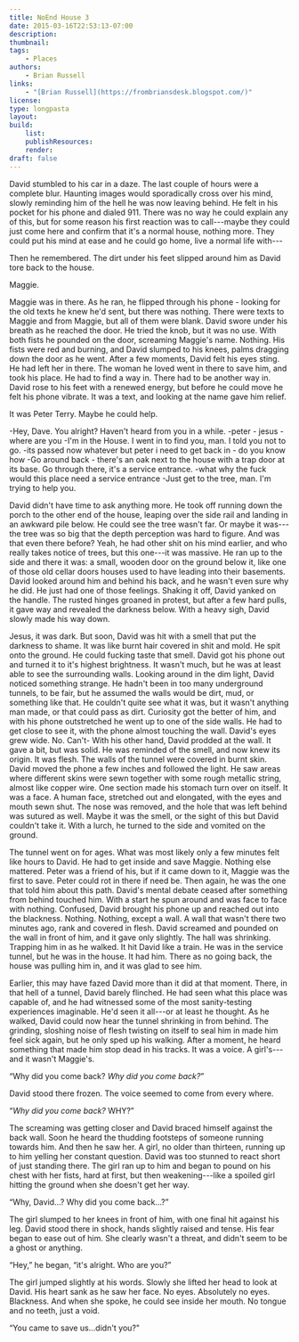 ```yaml
---
title: NoEnd House 3
date: 2015-03-16T22:53:13-07:00
description:
thumbnail:
tags:
    - Places
authors:
    - Brian Russell
links:
    - "[Brian Russell](https://frombriansdesk.blogspot.com/)"
license:
type: longpasta
layout:
build:
    list:
    publishResources:
    render:
draft: false
---
```


<section>

David stumbled to his car in a daze. The last couple of hours were a complete blur. Haunting images would sporadically cross over his mind, slowly reminding him of the hell he was now leaving behind. He felt in his pocket for his phone and dialed 911. There was no way he could explain any of this, but for some reason his first reaction was to call---maybe they could just come here and confirm that it's a normal house, nothing more. They could put his mind at ease and he could go home, live a normal life with---

Then he remembered. The dirt under his feet slipped around him as David tore back to the house.

Maggie.

Maggie was in there. As he ran, he flipped through his phone - looking for the old texts he knew he'd sent, but there was nothing. There were texts to Maggie and from Maggie, but all of them were blank. David swore under his breath as he reached the door. He tried the knob, but it was no use. With both fists he pounded on the door, screaming Maggie's name. Nothing. His fists were red and burning, and David slumped to his knees, palms dragging down the door as he went. After a few moments, David felt his eyes sting. He had left her in there. The woman he loved went in there to save him, and took his place. He had to find a way in. There had to be another way in. David rose to his feet with a renewed energy, but before he could move he felt his phone vibrate. It was a text, and looking at the name gave him relief.

It was Peter Terry. Maybe he could help.

\-Hey, Dave. You alright? Haven't heard from you in a while.
\-peter - jesus - where are you
\-I'm in the House. I went in to find you, man. I told you not to go.
\-its passed now whatever but peter i need to get back in - do you know how
\-Go around back - there's an oak next to the house with a trap door at its base. Go through there, it's a service entrance.
\-what why the fuck would this place need a service entrance
\-Just get to the tree, man. I'm trying to help you.

David didn't have time to ask anything more. He took off running down the porch to the other end of the house, leaping over the side rail and landing in an awkward pile below. He could see the tree wasn't far. Or maybe it was---the tree was so big that the depth perception was hard to figure. And was that even there before? Yeah, he had other shit on his mind earlier, and who really takes notice of trees, but this one---it was massive. He ran up to the side and there it was: a small, wooden door on the ground below it, like one of those old cellar doors houses used to have leading into their basements. David looked around him and behind his back, and he wasn't even sure why he did. He just had one of those feelings. Shaking it off, David yanked on the handle. The rusted hinges groaned in protest, but after a few hard pulls, it gave way and revealed the darkness below. With a heavy sigh, David slowly made his way down.

Jesus, it was dark. But soon, David was hit with a smell that put the darkness to shame. It was like burnt hair covered in shit and mold. He spit onto the ground. He could fucking taste that smell. David got his phone out and turned it to it's highest brightness. It wasn't much, but he was at least able to see the surrounding walls. Looking around in the dim light, David noticed something strange. He hadn't been in too many underground tunnels, to be fair, but he assumed the walls would be dirt, mud, or something like that. He couldn't quite see what it was, but it wasn't anything man made, or that could pass as dirt. Curiosity got the better of him, and with his phone outstretched he went up to one of the side walls. He had to get close to see it, with the phone almost touching the wall. David's eyes grew wide. No. Can't- With his other hand, David prodded at the wall. It gave a bit, but was solid. He was reminded of the smell, and now knew its origin. It was flesh. The walls of the tunnel were covered in burnt skin. David moved the phone a few inches and followed the light. He saw areas where different skins were sewn together with some rough metallic string, almost like copper wire. One section made his stomach turn over on itself. It was a face. A human face, stretched out and elongated, with the eyes and mouth sewn shut. The nose was removed, and the hole that was left behind was sutured as well. Maybe it was the smell, or the sight of this but David couldn't take it. With a lurch, he turned to the side and vomited on the ground.

The tunnel went on for ages. What was most likely only a few minutes felt like hours to David. He had to get inside and save Maggie. Nothing else mattered. Peter was a friend of his, but if it came down to it, Maggie was the first to save. Peter could rot in there if need be. Then again, he was the one that told him about this path. David's mental debate ceased after something from behind touched him. With a start he spun around and was face to face with nothing. Confused, David brought his phone up and reached out into the blackness. Nothing. Nothing, except a wall. A wall that wasn't there two minutes ago, rank and covered in flesh. David screamed and pounded on the wall in front of him, and it gave only slightly. The hall was shrinking. Trapping him in as he walked. It hit David like a train. He was in the service tunnel, but he was in the house. It had him. There as no going back, the house was pulling him in, and it was glad to see him.

Earlier, this may have fazed David more than it did at that moment. There, in that hell of a tunnel, David barely flinched. He had seen what this place was capable of, and he had witnessed some of the most sanity-testing experiences imaginable. He'd seen it all---or at least he thought. As he walked, David could now hear the tunnel shrinking in from behind. The grinding, sloshing noise of flesh twisting on itself to seal him in made him feel sick again, but he only sped up his walking. After a moment, he heard something that made him stop dead in his tracks. It was a voice. A girl's---and it wasn't Maggie's.

“Why did you come back? *Why did you come back?*”

David stood there frozen. The voice seemed to come from every where.

“*Why did you come back?* WHY?”

The screaming was getting closer and David braced himself against the back wall. Soon he heard the thudding footsteps of someone running towards him. And then he saw her. A girl, no older than thirteen, running up to him yelling her constant question. David was too stunned to react short of just standing there. The girl ran up to him and began to pound on his chest with her fists, hard at first, but then weakening---like a spoiled girl hitting the ground when she doesn't get her way.

“Why, David...? Why did you come back...?”

The girl slumped to her knees in front of him, with one final hit against his leg. David stood there in shock, hands slightly raised and tense. His fear began to ease out of him. She clearly wasn't a threat, and didn't seem to be a ghost or anything.

“Hey,” he began, “it's alright. Who are you?”

The girl jumped slightly at his words. Slowly she lifted her head to look at David. His heart sank as he saw her face. No eyes. Absolutely no eyes. Blackness. And when she spoke, he could see inside her mouth. No tongue and no teeth, just a void.

“You came to save us...didn't you?"

</section>
